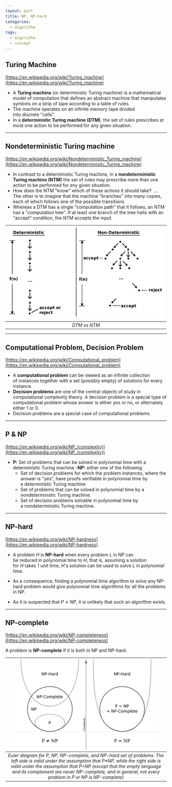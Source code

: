 ```yaml
---
layout: post
title: NP, NP-hard
categories:  
  - algorithm
tags:
  - algorithm
  - concept
---
```


## Turing Machine
[https://en.wikipedia.org/wiki/Turing_machine](https://en.wikipedia.org/wiki/Turing_machine)
- A **Turing machine** (or deterministic Turing machine) is a mathematical model of computation that defines an abstract machine that manipulates symbols on a strip of tape according to a table of rules.
- The machine operates on an infinite memory tape divided into discrete "cells".
- In a **deterministic Turing machine (DTM)**, the set of rules prescribes at most one action to be performed for any given situation.

___

## Nondeterministic Turing machine
[https://en.wikipedia.org/wiki/Nondeterministic_Turing_machine](https://en.wikipedia.org/wiki/Nondeterministic_Turing_machine)
- In contrast to a deterministic Turing machine, in a **nondeterministic Turing machine (NTM)** the set of rules may prescribe more than one action to be performed for any given situation.
- How does the NTM "know" which of these actions it should take?  … The other is to imagine that the machine "branches" into many copies, each of which follows one of the possible transitions.
- Whereas a DTM has a single "computation path" that it follows, an NTM has a "computation tree". If at least one branch of the tree halts with an "accept" condition, the NTM accepts the input.

| ![DTM vs NTM](/assets/fig/np-np-hard/dtm_vs_ntm.png) | 
|:--:| 
| *DTM vs NTM* |

___

## Computational Problem, Decision Problem
[https://en.wikipedia.org/wiki/Computational_problem](https://en.wikipedia.org/wiki/Computational_problem)
- A **computational problem** can be viewed as an infinite collection of instances together with a set (possibly empty) of solutions for every instance.
- **Decision problems** are one of the central objects of study in computational complexity theory. A decision problem is a special type of computational problem whose answer is either yes or no, or alternately either 1 or 0.
- Decision problems are a special case of computational problems.

___

## P & NP
[https://en.wikipedia.org/wiki/NP_(complexity)](https://en.wikipedia.org/wiki/NP_(complexity))
- **P:** Set of problems that can be solved in polynomial time with a deterministic Turing machine
-**NP:** either one of the following
  - Set of decision problems for which the problem instances, where the answer is "yes", have proofs verifiable in polynomial time by a deterministic Turing machine
  - Set of problems that can be solved in polynomial time by a nondeterministic Turing machine. 
  - Set of decision problems solvable in polynomial time by a nondeterministic Turing machine.

___

## NP-hard
[https://en.wikipedia.org/wiki/NP-hardness](https://en.wikipedia.org/wiki/NP-hardness)

- A problem $H$ is **NP-hard** when every problem $L$ in NP can be reduced in polynomial time to $H$; that is, assuming a solution for $H$ takes 1 unit time, $H$'s solution can be used to solve $L$ in polynomial time.

- As a consequence, finding a polynomial time algorithm to solve any NP-hard problem would give polynomial time algorithms for all the problems in NP.

- As it is suspected that $P \neq NP$, it is unlikely that such an algorithm exists.

___

## NP-complete
[https://en.wikipedia.org/wiki/NP-completeness](https://en.wikipedia.org/wiki/NP-completeness)

A problem is **NP-complete** if it is both in NP and NP-hard.


| ![P vs NP](/assets/fig/np-np-hard/p_vs_np.png) | 
|:--:| 
| *Euler diagram for P, NP, NP-complete, and NP-hard set of problems. The left side is valid under the assumption that P≠NP, while the right side is valid under the assumption that P=NP (except that the empty language and its complement are never NP-complete, and in general, not every problem in P or NP is NP-complete)* |





